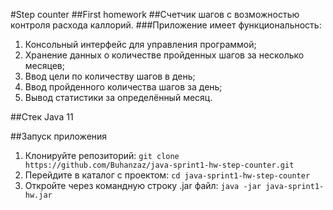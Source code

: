 #Step counter
##First homework
##Счетчик шагов с возможностью контроля расхода каллорий.
###Приложение имеет функциональность:
1. Консольный интерфейс для управления программой;
2. Хранение данных о количестве пройденных шагов за несколько месяцев;
3. Ввод цели по количеству шагов в день;
4. Ввод пройденного количества шагов за день;
5. Вывод статистики за определённый месяц.

##Стек
Java 11

##Запуск приложения
1. Клонируйте репозиторий: `git clone https://github.com/Buhanzaz/java-sprint1-hw-step-counter.git` 
2. Перейдите в каталог с проектом: `cd java-sprint1-hw-step-counter`
3. Откройте через командную строку .jar файл: `java -jar java-sprint1-hw.jar` 